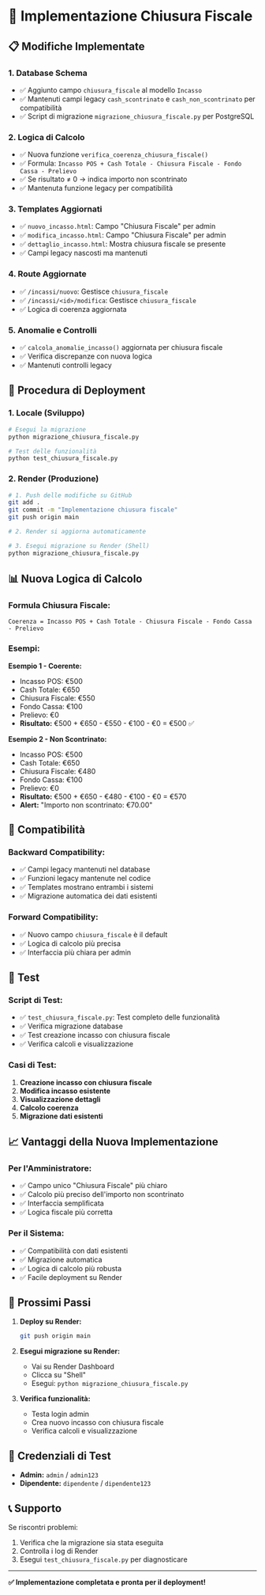 # 🧾 Implementazione Chiusura Fiscale

## 📋 Modifiche Implementate

### 1. **Database Schema**
- ✅ Aggiunto campo `chiusura_fiscale` al modello `Incasso`
- ✅ Mantenuti campi legacy `cash_scontrinato` e `cash_non_scontrinato` per compatibilità
- ✅ Script di migrazione `migrazione_chiusura_fiscale.py` per PostgreSQL

### 2. **Logica di Calcolo**
- ✅ Nuova funzione `verifica_coerenza_chiusura_fiscale()`
- ✅ Formula: `Incasso POS + Cash Totale - Chiusura Fiscale - Fondo Cassa - Prelievo`
- ✅ Se risultato ≠ 0 → indica importo non scontrinato
- ✅ Mantenuta funzione legacy per compatibilità

### 3. **Templates Aggiornati**
- ✅ `nuovo_incasso.html`: Campo "Chiusura Fiscale" per admin
- ✅ `modifica_incasso.html`: Campo "Chiusura Fiscale" per admin
- ✅ `dettaglio_incasso.html`: Mostra chiusura fiscale se presente
- ✅ Campi legacy nascosti ma mantenuti

### 4. **Route Aggiornate**
- ✅ `/incassi/nuovo`: Gestisce `chiusura_fiscale`
- ✅ `/incassi/<id>/modifica`: Gestisce `chiusura_fiscale`
- ✅ Logica di coerenza aggiornata

### 5. **Anomalie e Controlli**
- ✅ `calcola_anomalie_incasso()` aggiornata per chiusura fiscale
- ✅ Verifica discrepanze con nuova logica
- ✅ Mantenuti controlli legacy

## 🚀 Procedura di Deployment

### 1. **Locale (Sviluppo)**
```bash
# Esegui la migrazione
python migrazione_chiusura_fiscale.py

# Test delle funzionalità
python test_chiusura_fiscale.py
```

### 2. **Render (Produzione)**
```bash
# 1. Push delle modifiche su GitHub
git add .
git commit -m "Implementazione chiusura fiscale"
git push origin main

# 2. Render si aggiorna automaticamente

# 3. Esegui migrazione su Render (Shell)
python migrazione_chiusura_fiscale.py
```

## 📊 Nuova Logica di Calcolo

### **Formula Chiusura Fiscale:**
```
Coerenza = Incasso POS + Cash Totale - Chiusura Fiscale - Fondo Cassa - Prelievo
```

### **Esempi:**

**Esempio 1 - Coerente:**
- Incasso POS: €500
- Cash Totale: €650
- Chiusura Fiscale: €550
- Fondo Cassa: €100
- Prelievo: €0
- **Risultato:** €500 + €650 - €550 - €100 - €0 = €500 ✅

**Esempio 2 - Non Scontrinato:**
- Incasso POS: €500
- Cash Totale: €650
- Chiusura Fiscale: €480
- Fondo Cassa: €100
- Prelievo: €0
- **Risultato:** €500 + €650 - €480 - €100 - €0 = €570
- **Alert:** "Importo non scontrinato: €70.00"

## 🔧 Compatibilità

### **Backward Compatibility:**
- ✅ Campi legacy mantenuti nel database
- ✅ Funzioni legacy mantenute nel codice
- ✅ Templates mostrano entrambi i sistemi
- ✅ Migrazione automatica dei dati esistenti

### **Forward Compatibility:**
- ✅ Nuovo campo `chiusura_fiscale` è il default
- ✅ Logica di calcolo più precisa
- ✅ Interfaccia più chiara per admin

## 🧪 Test

### **Script di Test:**
- ✅ `test_chiusura_fiscale.py`: Test completo delle funzionalità
- ✅ Verifica migrazione database
- ✅ Test creazione incasso con chiusura fiscale
- ✅ Verifica calcoli e visualizzazione

### **Casi di Test:**
1. **Creazione incasso con chiusura fiscale**
2. **Modifica incasso esistente**
3. **Visualizzazione dettagli**
4. **Calcolo coerenza**
5. **Migrazione dati esistenti**

## 📈 Vantaggi della Nuova Implementazione

### **Per l'Amministratore:**
- ✅ Campo unico "Chiusura Fiscale" più chiaro
- ✅ Calcolo più preciso dell'importo non scontrinato
- ✅ Interfaccia semplificata
- ✅ Logica fiscale più corretta

### **Per il Sistema:**
- ✅ Compatibilità con dati esistenti
- ✅ Migrazione automatica
- ✅ Logica di calcolo più robusta
- ✅ Facile deployment su Render

## 🎯 Prossimi Passi

1. **Deploy su Render:**
   ```bash
   git push origin main
   ```

2. **Esegui migrazione su Render:**
   - Vai su Render Dashboard
   - Clicca su "Shell"
   - Esegui: `python migrazione_chiusura_fiscale.py`

3. **Verifica funzionalità:**
   - Testa login admin
   - Crea nuovo incasso con chiusura fiscale
   - Verifica calcoli e visualizzazione

## 🔐 Credenziali di Test

- **Admin:** `admin` / `admin123`
- **Dipendente:** `dipendente` / `dipendente123`

## 📞 Supporto

Se riscontri problemi:
1. Verifica che la migrazione sia stata eseguita
2. Controlla i log di Render
3. Esegui `test_chiusura_fiscale.py` per diagnosticare

---

**✅ Implementazione completata e pronta per il deployment!** 